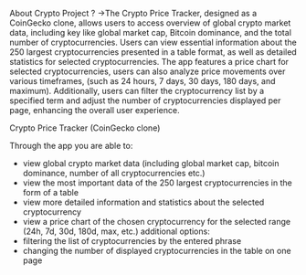 About Crypto Project ?
->The Crypto Price Tracker, designed as a CoinGecko clone, allows users to access overview of global crypto market data, including key like global market cap, Bitcoin dominance, and the total number of cryptocurrencies. Users can view essential information about the 250 largest cryptocurrencies presented in a table format, as well as detailed statistics for selected cryptocurrencies. The app features a price chart for selected cryptocurrencies, users can also analyze price movements over various timeframes, (such as 24 hours, 7 days, 30 days, 180 days, and maximum). Additionally, users can filter the cryptocurrency list by a specified term and adjust the number of cryptocurrencies displayed per page, enhancing the overall user experience.


Crypto Price Tracker (CoinGecko clone)

Through the app you are able to:

- view global crypto market data (including global market cap, bitcoin dominance, number of all cryptocurrencies etc.)
- view the most important data of the 250 largest cryptocurrencies in the form of a table
- view more detailed information and statistics about the selected cryptocurrency
- view a price chart of the chosen cryptocurrency for the selected range (24h, 7d, 30d, 180d, max, etc.)
additional options:
- filtering the list of cryptocurrencies by the entered phrase
- changing the number of displayed cryptocurrencies in the table on one page
